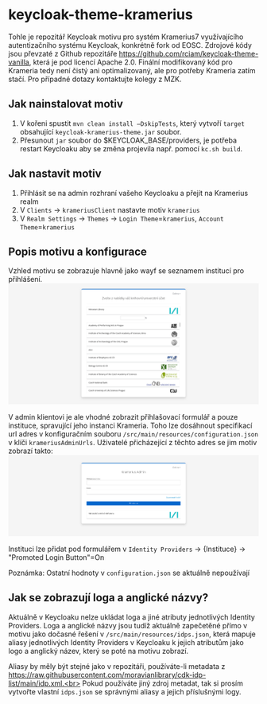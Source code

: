 # keycloak-theme-kramerius
Tohle je repozitář Keycloak motivu pro systém Kramerius7 využívajícího autentizačního systému Keycloak, konkrétně fork od EOSC. Zdrojové kódy jsou převzaté z Github repozitáře https://github.com/rciam/keycloak-theme-vanilla, která je pod licencí Apache 2.0. Finální modifikovaný kód pro Krameria tedy není čistý ani optimalizovaný, ale pro potřeby Krameria zatím stačí. Pro případné dotazy kontaktujte kolegy z MZK.

## Jak nainstalovat motiv
1. V kořeni spustit `mvn clean install –DskipTests`, který vytvoří `target` obsahující `keycloak-kramerius-theme.jar` soubor.
2. Přesunout `jar` soubor do $KEYCLOAK_BASE/providers, je potřeba restart Keycloaku aby se změna projevila např. pomocí `kc.sh build`.

## Jak nastavit motiv
1. Přihlásit se na admin rozhraní vašeho Keycloaku a přejít na Kramerius realm
2. V `Clients` -> `krameriusClient` nastavte motiv `kramerius`
3. V `Realm Settings` -> `Themes` -> `Login Theme`=`kramerius`, `Account Theme`=`kramerius`

## Popis motivu a konfigurace
Vzhled motivu se zobrazuje hlavně jako wayf se seznamem institucí pro přihlášení.
![screenshot_login](screenshot_login.png)

V admin klientovi je ale vhodné zobrazit přihlašovací formulář a pouze instituce, spravující jeho instanci Krameria. Toho lze dosáhnout specifikací url adres v konfiguračním souboru `/src/main/resources/configuration.json` v klíči `krameriusAdminUrls`. Uživatelé přicházející z těchto adres se jim motiv zobrazí takto:
![screenshot_login2](screenshot_login2.png)

Instituci lze přidat pod formulářem v `Identity Providers` -> {Instituce} -> "Promoted Login Button"=On

Poznámka: Ostatní hodnoty v `configuration.json` se aktuálně nepoužívají

## Jak se zobrazují loga a anglické názvy?
Aktuálně v Keycloaku nelze ukládat loga a jiné atributy jednotlivých Identity Providers. Loga a anglické názvy jsou tudíž aktuálně zapečetěné přímo v motivu jako dočasné řešení v `/src/main/resources/idps.json`, která mapuje aliasy jednotlivých Identity Providers v Keycloaku k jejich atributům jako logo a anglický název, který se poté na motivu zobrazí.

Aliasy by měly být stejné jako v repozitáři, používáte-li metadata z https://raw.githubusercontent.com/moravianlibrary/cdk-idp-list/main/idp.xml.<br>
Pokud používáte jiný zdroj metadat, tak si prosím vytvořte vlastní `idps.json` se správnými aliasy a jejich příslušnými logy.
